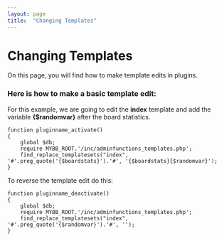 ```yaml
---
layout: page
title:  "Changing Templates"
---
```


# Changing Templates

On this page, you will find how to make template edits in plugins.

### Here is how to make a basic template edit: 

For this example, we are going to edit the **index** template and add the variable **{$randomvar}** after the board statistics.

    function pluginname_activate() 
	{ 
		global $db; 
		require MYBB_ROOT.'/inc/adminfunctions_templates.php'; 
		find_replace_templatesets("index", '#'.preg_quote('{$boardstats}').'#', '{$boardstats}{$randomvar}'); 
	}
	
To reverse the template edit do this:

    function pluginname_deactivate() 
	{ 
		global $db; 
		require MYBB_ROOT.'/inc/adminfunctions_templates.php'; 
		find_replace_templatesets("index", '#'.preg_quote('{$randomvar}').'#', ''); 
	}